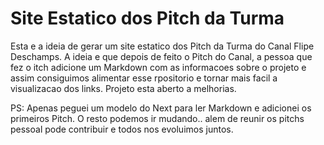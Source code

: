# Site Estatico dos Pitch da Turma

Esta e a ideia de gerar um site estatico dos Pitch da Turma do Canal Flipe Deschamps. A ideia e que depois de feito o Pitch do Canal, a pessoa que fez o itch adicione um Markdown com as informacoes sobre o projeto e assim consiguimos alimentar esse rpositorio e tornar mais facil a visualizacao dos links. Projeto esta aberto a melhorias.

PS: Apenas peguei um modelo do Next para ler Markdown e adicionei os primeiros Pitch. O resto podemos ir mudando.. alem de reunir os pitchs pessoal pode contribuir e todos nos evoluimos juntos.
